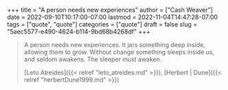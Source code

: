 +++
title = "A person needs new experiences"
author = ["Cash Weaver"]
date = 2022-09-10T10:17:00-07:00
lastmod = 2022-11-04T14:47:28-07:00
tags = ["quote", "quote"]
categories = ["quote"]
draft = false
slug = "5aec5577-e490-4624-b114-9bd68b4268df"
+++

> A person needs new experiences. It jars something deep inside, allowing them to grow. Without change something sleeps inside us, and seldom awakens. The sleeper must awaken.
>
> [Leto Atreides]({{< relref "leto_atreides.md" >}}), [Herbert | Dune]({{< relref "herbertDune1999.md" >}})
